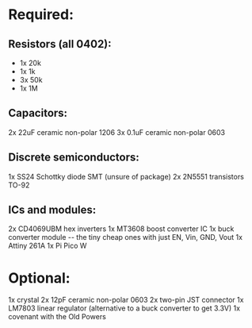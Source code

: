 # Required:

## Resistors (all 0402):
- 1x 20k
- 1x 1k
- 3x 50k
- 1x 1M

## Capacitors:
2x 22uF ceramic non-polar 1206
3x 0.1uF ceramic non-polar 0603

## Discrete semiconductors:
1x SS24 Schottky diode SMT (unsure of package)
2x 2N5551 transistors TO-92

## ICs and modules:
2x CD4069UBM hex inverters
1x MT3608 boost converter IC
1x buck converter module -- the tiny cheap ones with just EN, Vin, GND, Vout
1x Attiny 261A
1x Pi Pico W

# Optional:
1x crystal
2x 12pF ceramic non-polar 0603
2x two-pin JST connector
1x LM7803 linear regulator (alternative to a buck converter to get 3.3V)
1x covenant with the Old Powers
